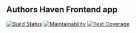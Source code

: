 ## Authors Haven Frontend app
[![Build Status](https://travis-ci.org/andela/ah-frontend-iroquois.svg?branch=develop)](https://travis-ci.org/andela/ah-frontend-iroquois) [![Maintainability](https://api.codeclimate.com/v1/badges/ba0f021bfdf860ca16ff/maintainability)](https://codeclimate.com/github/andela/ah-frontend-iroquois/maintainability) [![Test Coverage](https://api.codeclimate.com/v1/badges/ba0f021bfdf860ca16ff/test_coverage)](https://codeclimate.com/github/andela/ah-frontend-iroquois/test_coverage)